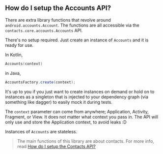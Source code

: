 ## How do I setup the Accounts API?

There are extra library functions that revolve around `android.accounts.Account`. The functions are 
all accessible via the `contacts.core.accounts.Accounts` API.

There's no setup required. Just create an instance of `Accounts` and it is ready for use.

In Kotlin,

```kotlin
Accounts(context)
```

in Java,

```java
AccountsFactory.create(context);
```

It's up to you if you just want to create instances on demand or hold on to instances as a singleton
that is injected to your dependency graph (via something like dagger) to easily mock it during tests.

The `context` parameter can come from anywhere; Application, Activity, Fragment, or View. It does
not matter what context you pass in. The API will only use and store the Application context, to
avoid leaks :D

Instances of `Accounts` are stateless.


> The main functions of this library are about contacts. For more info, read
> [How do I setup the Contacts API?](/contacts-android/howto/howto-setup-contacts-api.html)